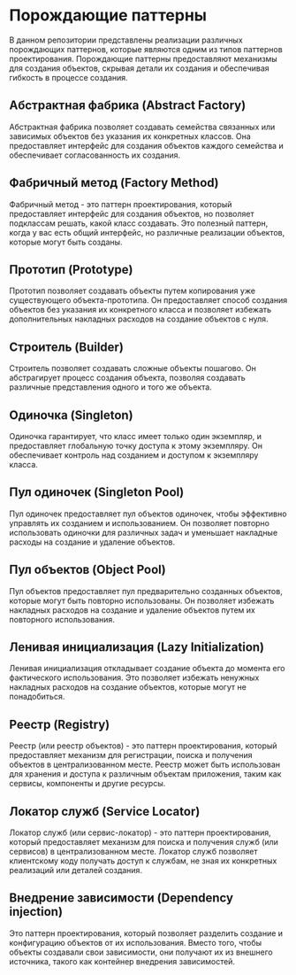 # Порождающие паттерны

В данном репозитории представлены реализации различных порождающих паттернов, которые являются одним из типов паттернов проектирования. Порождающие паттерны предоставляют механизмы для создания объектов, скрывая детали их создания и обеспечивая гибкость в процессе создания.

## Абстрактная фабрика (Abstract Factory)

Абстрактная фабрика позволяет создавать семейства связанных или зависимых объектов без указания их конкретных классов. Она предоставляет интерфейс для создания объектов каждого семейства и обеспечивает согласованность их создания.

## Фабричный метод (Factory Method)

Фабричный метод - это паттерн проектирования, который предоставляет интерфейс для создания объектов, но позволяет подклассам решать, какой класс создавать. Это полезный паттерн, когда у вас есть общий интерфейс, но различные реализации объектов, которые могут быть созданы.

## Прототип (Prototype)

Прототип позволяет создавать объекты путем копирования уже существующего объекта-прототипа. Он предоставляет способ создания объектов без указания их конкретного класса и позволяет избежать дополнительных накладных расходов на создание объектов с нуля.

## Строитель (Builder)

Строитель позволяет создавать сложные объекты пошагово. Он абстрагирует процесс создания объекта, позволяя создавать различные представления одного и того же объекта.

## Одиночка (Singleton)

Одиночка гарантирует, что класс имеет только один экземпляр, и предоставляет глобальную точку доступа к этому экземпляру. Он обеспечивает контроль над созданием и доступом к экземпляру класса.

## Пул одиночек (Singleton Pool)

Пул одиночек предоставляет пул объектов одиночек, чтобы эффективно управлять их созданием и использованием. Он позволяет повторно использовать одиночки для различных задач и уменьшает накладные расходы на создание и удаление объектов.

## Пул объектов (Object Pool)

Пул объектов предоставляет пул предварительно созданных объектов, которые могут быть повторно использованы. Он позволяет избежать накладных расходов на создание и удаление объектов путем их повторного использования.

## Ленивая инициализация (Lazy Initialization)

Ленивая инициализация откладывает создание объекта до момента его фактического использования. Это позволяет избежать ненужных накладных расходов на создание объектов, которые могут не понадобиться.

## Реестр (Registry)

Реестр (или реестр объектов) - это паттерн проектирования, который предоставляет механизм для регистрации, поиска и получения объектов в централизованном месте. Реестр может быть использован для хранения и доступа к различным объектам приложения, таким как сервисы, компоненты и другие ресурсы.

## Локатор служб (Service Locator)

Локатор служб (или сервис-локатор) - это паттерн проектирования, который предоставляет механизм для поиска и получения служб (или сервисов) в централизованном месте. Локатор служб позволяет клиентскому коду получать доступ к службам, не зная их конкретных реализаций или деталей создания.

## Внедрение зависимости (Dependency injection)

Это паттерн проектирования, который позволяет разделить создание и конфигурацию объектов от их использования. Вместо того, чтобы объекты создавали свои зависимости, они получают их из внешнего источника, такого как контейнер внедрения зависимостей.
